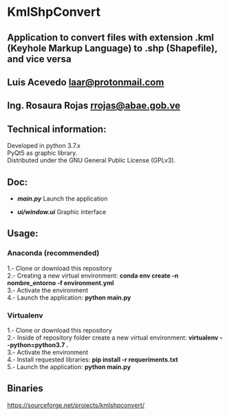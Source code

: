 # KmlShpConvert

## Application to convert files with extension .kml (Keyhole Markup Language) to .shp (Shapefile), and vice versa

## Luis Acevedo  <laar@protonmail.com>
## Ing. Rosaura Rojas <rrojas@abae.gob.ve>

## Technical information:

Developed in python 3.7.x   
PyQt5 as graphic library.   
Distributed under the GNU General Public License (GPLv3).   

## Doc:

- *__main.py__* Launch the application
		
- *__ui/window.ui__* Graphic interface
		
## Usage:
### Anaconda (recommended)
1.- Clone or download this repository   
2.- Creating a new virtual environment: __conda env create -n nombre_entorno -f environment.yml__   
3.- Activate the environment   
4.- Launch the application: __python main.py__   

### Virtualenv
1.- Clone or download this repository   
2.- Inside of repository folder create a new virtual environment: __virtualenv --python=python3.7 .__   
3.- Activate the environment   
4.- Install requested libraries: __pip install -r requeriments.txt__   
5.- Launch the application: __python main.py__   

## Binaries
https://sourceforge.net/projects/kmlshpconvert/
